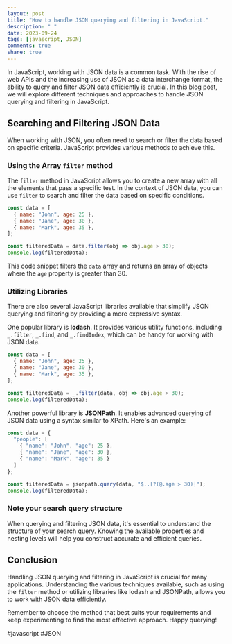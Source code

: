 ```yaml
---
layout: post
title: "How to handle JSON querying and filtering in JavaScript."
description: " "
date: 2023-09-24
tags: [javascript, JSON]
comments: true
share: true
---
```


In JavaScript, working with JSON data is a common task. With the rise of web APIs and the increasing use of JSON as a data interchange format, the ability to query and filter JSON data efficiently is crucial. In this blog post, we will explore different techniques and approaches to handle JSON querying and filtering in JavaScript.

## Searching and Filtering JSON Data

When working with JSON, you often need to search or filter the data based on specific criteria. JavaScript provides various methods to achieve this.

### Using the Array `filter` method

The `filter` method in JavaScript allows you to create a new array with all the elements that pass a specific test. In the context of JSON data, you can use `filter` to search and filter the data based on specific conditions.

```javascript
const data = [
  { name: "John", age: 25 },
  { name: "Jane", age: 30 },
  { name: "Mark", age: 35 },
];

const filteredData = data.filter(obj => obj.age > 30);
console.log(filteredData);
```

This code snippet filters the `data` array and returns an array of objects where the `age` property is greater than 30.

### Utilizing Libraries

There are also several JavaScript libraries available that simplify JSON querying and filtering by providing a more expressive syntax.

One popular library is **lodash**. It provides various utility functions, including `_.filter`, `_.find`, and `_.findIndex`, which can be handy for working with JSON data.

```javascript
const data = [
  { name: "John", age: 25 },
  { name: "Jane", age: 30 },
  { name: "Mark", age: 35 },
];

const filteredData = _.filter(data, obj => obj.age > 30);
console.log(filteredData);
```

Another powerful library is **JSONPath**. It enables advanced querying of JSON data using a syntax similar to XPath. Here's an example:

```javascript
const data = {
  "people": [
    { "name": "John", "age": 25 },
    { "name": "Jane", "age": 30 },
    { "name": "Mark", "age": 35 }
  ]
};

const filteredData = jsonpath.query(data, "$..[?(@.age > 30)]");
console.log(filteredData);
```

### Note your search query structure

When querying and filtering JSON data, it's essential to understand the structure of your search query. Knowing the available properties and nesting levels will help you construct accurate and efficient queries.

## Conclusion

Handling JSON querying and filtering in JavaScript is crucial for many applications. Understanding the various techniques available, such as using the `filter` method or utilizing libraries like lodash and JSONPath, allows you to work with JSON data efficiently.

Remember to choose the method that best suits your requirements and keep experimenting to find the most effective approach. Happy querying!

#javascript #JSON